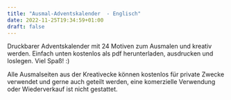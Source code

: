 ```yaml
---
title: "Ausmal-Adventskalender  - Englisch"
date: 2022-11-25T19:34:59+01:00
draft: false
---
```


Druckbarer Adventskalender mit 24 Motiven zum Ausmalen und kreativ werden. Einfach unten kostenlos als pdf herunterladen, ausdrucken und loslegen. Viel Spaß! :)

Alle Ausmalseiten aus der Kreativecke können kostenlos für private Zwecke verwendet und gerne auch geteilt werden, eine komerzielle Verwendung oder Wiederverkauf ist nicht gestattet. 